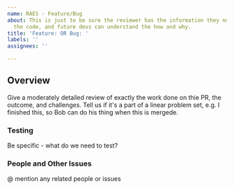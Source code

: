 ```yaml
---
name: RAES - Feature/Bug
about: This is just to be sure the reviewer has the information they need to check
  the code, and future devs can understand the how and why.
title: 'Feature: OR Bug: '
labels: ''
assignees: ''

---
```


## Overview
Give a moderately detailed review of exactly the work done on thie PR, the outcome, and challenges. Tell us if it's a part of a linear problem set, e.g. I finished this, so Bob can do his thing when this is mergede.

### Testing
Be specific - what do we need to test? 

### People and Other Issues
@ mention any related people or issues
